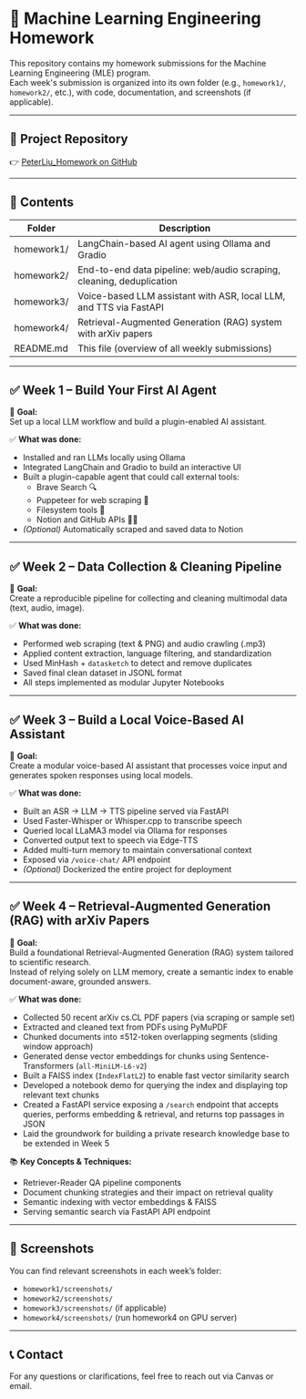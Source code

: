 # 🧠 Machine Learning Engineering Homework

This repository contains my homework submissions for the Machine Learning Engineering (MLE) program.  
Each week's submission is organized into its own folder (e.g., `homework1/`, `homework2/`, etc.), with code, documentation, and screenshots (if applicable).

---

## 🔗 Project Repository

👉 [PeterLiu_Homework on GitHub](https://github.com/inference-ai-course/PeterLiu_Homework)

---

## 📁 Contents

| Folder     | Description                                                                                  |
|------------|----------------------------------------------------------------------------------------------|
| homework1/ | LangChain-based AI agent using Ollama and Gradio                                             |
| homework2/ | End-to-end data pipeline: web/audio scraping, cleaning, deduplication                        |
| homework3/ | Voice-based LLM assistant with ASR, local LLM, and TTS via FastAPI                           |
| homework4/ | Retrieval-Augmented Generation (RAG) system with arXiv papers                                |
| README.md  | This file (overview of all weekly submissions)                                               |

---

## ✅ Week 1 – Build Your First AI Agent

🎯 **Goal:**  
Set up a local LLM workflow and build a plugin-enabled AI assistant.

✅ **What was done:**

- Installed and ran LLMs locally using Ollama  
- Integrated LangChain and Gradio to build an interactive UI  
- Built a plugin-capable agent that could call external tools:  
  - Brave Search 🔍  
  - Puppeteer for web scraping 📄  
  - Filesystem tools 📁  
  - Notion and GitHub APIs 🧠🐙  
- *(Optional)* Automatically scraped and saved data to Notion

---

## ✅ Week 2 – Data Collection & Cleaning Pipeline

🎯 **Goal:**  
Create a reproducible pipeline for collecting and cleaning multimodal data (text, audio, image).

✅ **What was done:**

- Performed web scraping (text & PNG) and audio crawling (.mp3)  
- Applied content extraction, language filtering, and standardization  
- Used MinHash + `datasketch` to detect and remove duplicates  
- Saved final clean dataset in JSONL format  
- All steps implemented as modular Jupyter Notebooks

---

## ✅ Week 3 – Build a Local Voice-Based AI Assistant

🎯 **Goal:**  
Create a modular voice-based AI assistant that processes voice input and generates spoken responses using local models.

✅ **What was done:**

- Built an ASR → LLM → TTS pipeline served via FastAPI  
- Used Faster-Whisper or Whisper.cpp to transcribe speech  
- Queried local LLaMA3 model via Ollama for responses  
- Converted output text to speech via Edge-TTS  
- Added multi-turn memory to maintain conversational context  
- Exposed via `/voice-chat/` API endpoint  
- *(Optional)* Dockerized the entire project for deployment

---

## ✅ Week 4 – Retrieval-Augmented Generation (RAG) with arXiv Papers

🎯 **Goal:**  
Build a foundational Retrieval-Augmented Generation (RAG) system tailored to scientific research.  
Instead of relying solely on LLM memory, create a semantic index to enable document-aware, grounded answers.

✅ **What was done:**

- Collected 50 recent arXiv cs.CL PDF papers (via scraping or sample set)  
- Extracted and cleaned text from PDFs using PyMuPDF  
- Chunked documents into ≤512-token overlapping segments (sliding window approach)  
- Generated dense vector embeddings for chunks using Sentence-Transformers (`all-MiniLM-L6-v2`)  
- Built a FAISS index (`IndexFlatL2`) to enable fast vector similarity search  
- Developed a notebook demo for querying the index and displaying top relevant text chunks  
- Created a FastAPI service exposing a `/search` endpoint that accepts queries, performs embedding & retrieval, and returns top passages in JSON  
- Laid the groundwork for building a private research knowledge base to be extended in Week 5

📚 **Key Concepts & Techniques:**

- Retriever-Reader QA pipeline components  
- Document chunking strategies and their impact on retrieval quality  
- Semantic indexing with vector embeddings & FAISS  
- Serving semantic search via FastAPI API endpoint

---

## 📸 Screenshots

You can find relevant screenshots in each week’s folder:

- `homework1/screenshots/`  
- `homework2/screenshots/`  
- `homework3/screenshots/` (if applicable)  
- `homework4/screenshots/` (run homework4 on GPU server)

---

## 📞 Contact

For any questions or clarifications, feel free to reach out via Canvas or email.
